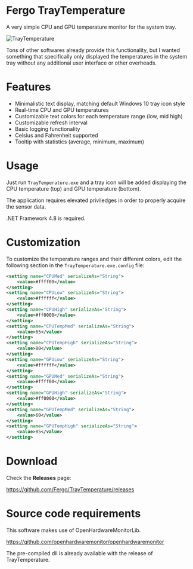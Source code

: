 # Fergo TrayTemperature

A very simple CPU and GPU temperature monitor for the system tray.

![TrayTemperature](https://i.imgur.com/pwWbuCm.jpg)

Tons of other softwares already provide this functionality, but I wanted something that specifically only displayed the temperatures in the system tray without any additional user interface or other overheads.

# Features

* Minimalistic text display, matching default Windows 10 tray icon style
* Real-time CPU and GPU temperatures
* Customizable text colors for each temperature range (low, mid high)
* Customizable refresh interval 
* Basic logging functionality
* Celsius and Fahrenheit supported
* Tooltip with statistics (average, minimum, maximum)

# Usage

Just run  `TrayTemperature.exe` and a tray icon will be added displaying the CPU temperature (top) and GPU temperature (bottom). 

The application requires elevated priviledges in order to properly acquire the sensor data.

.NET Framework 4.8 is required.

# Customization

To customize the temperature ranges and their different colors, edit the following section in the `TrayTemperature.exe.config` file:

```xml
<setting name="CPUMed" serializeAs="String">
	<value>#ffff00</value>
</setting>
<setting name="CPULow" serializeAs="String">
	<value>#ffffff</value>
</setting>
<setting name="CPUHigh" serializeAs="String">
	<value>#ff0000</value>
</setting>
<setting name="CPUTempMed" serializeAs="String">
	<value>65</value>
</setting>
<setting name="CPUTempHigh" serializeAs="String">
	<value>80</value>
</setting>
<setting name="GPULow" serializeAs="String">
	<value>#ffffff</value>
</setting>
<setting name="GPUMed" serializeAs="String">
	<value>#ffff00</value>
</setting>
<setting name="GPUHigh" serializeAs="String">
	<value>#ff0000</value>
</setting>
<setting name="GPUTempMed" serializeAs="String">
	<value>60</value>
</setting>
<setting name="GPUTempHigh" serializeAs="String">
	<value>85</value>
</setting>
```

# Download

Check the **Releases** page: 

https://github.com/Fergo/TrayTemperature/releases

# Source code requirements 

This software makes use of OpenHardwareMonitorLib.

https://github.com/openhardwaremonitor/openhardwaremonitor

The pre-compiled dll is already available with the release of TrayTemperature.

